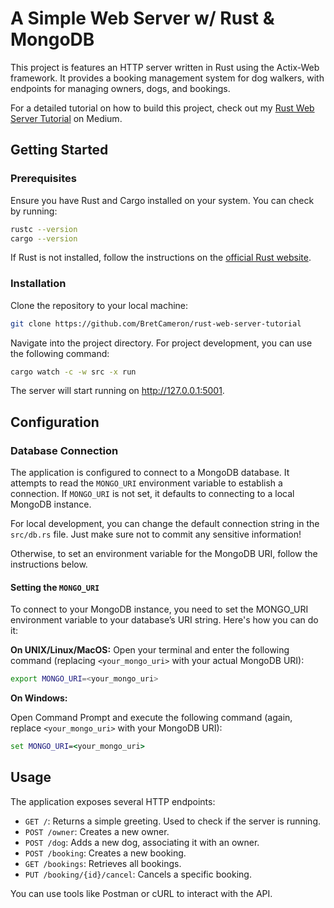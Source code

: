 # A Simple Web Server w/ Rust & MongoDB

This project is features an HTTP server written in Rust using the Actix-Web framework. It provides a booking management system for dog walkers, with endpoints for managing owners, dogs, and bookings.

For a detailed tutorial on how to build this project, check out my [Rust Web Server Tutorial](https://bretcameron.medium.com/) on Medium.

## Getting Started

### Prerequisites

Ensure you have Rust and Cargo installed on your system. You can check by running:

```bash
rustc --version
cargo --version
```

If Rust is not installed, follow the instructions on the [official Rust website](https://www.rust-lang.org/tools/install).

### Installation

Clone the repository to your local machine:

```bash
git clone https://github.com/BretCameron/rust-web-server-tutorial
```

Navigate into the project directory. For project development, you can use the following command:

```bash
cargo watch -c -w src -x run
```

The server will start running on http://127.0.0.1:5001.

## Configuration

### Database Connection

The application is configured to connect to a MongoDB database. It attempts to read the `MONGO_URI` environment variable to establish a connection. If `MONGO_URI` is not set, it defaults to connecting to a local MongoDB instance.

For local development, you can change the default connection string in the `src/db.rs` file. Just make sure not to commit any sensitive information!

Otherwise, to set an environment variable for the MongoDB URI, follow the instructions below.

#### Setting the `MONGO_URI`

To connect to your MongoDB instance, you need to set the MONGO_URI environment variable to your database’s URI string. Here's how you can do it:

**On UNIX/Linux/MacOS:**
Open your terminal and enter the following command (replacing `<your_mongo_uri>` with your actual MongoDB URI):

```bash
export MONGO_URI=<your_mongo_uri>
```

**On Windows:**

Open Command Prompt and execute the following command (again, replace `<your_mongo_uri>` with your MongoDB URI):

```cmd
set MONGO_URI=<your_mongo_uri>
```

## Usage

The application exposes several HTTP endpoints:

- `GET /`: Returns a simple greeting. Used to check if the server is running.
- `POST /owner`: Creates a new owner.
- `POST /dog`: Adds a new dog, associating it with an owner.
- `POST /booking`: Creates a new booking.
- `GET /bookings`: Retrieves all bookings.
- `PUT /booking/{id}/cancel`: Cancels a specific booking.

You can use tools like Postman or cURL to interact with the API.
